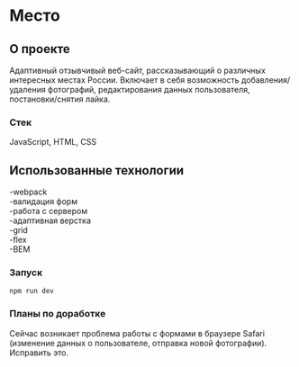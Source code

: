 # Место

## О проекте

Адаптивный отзывчивый веб-сайт, рассказывающий о различных интересных местах России.
Включает в себя возможность добавления/удаления фотографий, редактирования данных пользователя, постановки/снятия лайка.

### Стек

JavaScript, HTML, CSS

## Использованные технологии
-webpack  
-валидация форм  
-работа с сервером  
-адаптивная верстка  
-grid  
-flex  
-BEM

### Запуск

`npm run dev`

### Планы по доработке

Сейчас возникает проблема работы с формами в браузере Safari (изменение данных о пользователе, отправка новой фотографии). Исправить это.

